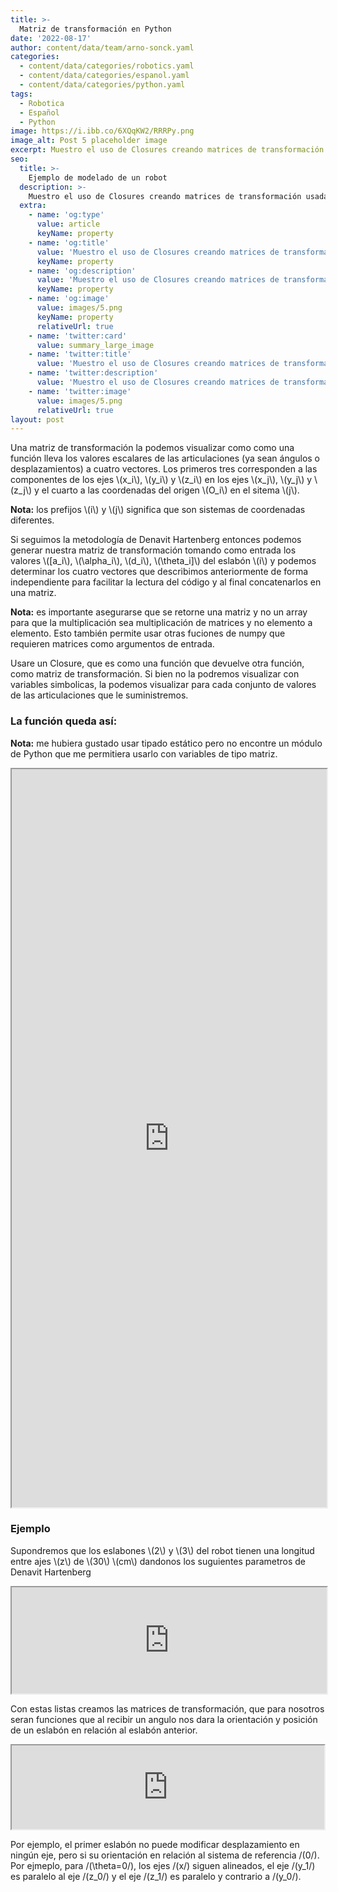 ```yaml
---
title: >-
  Matriz de transformación en Python
date: '2022-08-17'
author: content/data/team/arno-sonck.yaml
categories:
  - content/data/categories/robotics.yaml
  - content/data/categories/espanol.yaml
  - content/data/categories/python.yaml
tags:
  - Robotica
  - Español
  - Python
image: https://i.ibb.co/6XQqKW2/RRRPy.png
image_alt: Post 5 placeholder image
excerpt: Muestro el uso de Closures creando matrices de transformación usadas en robótica.
seo:
  title: >-
    Ejemplo de modelado de un robot
  description: >-
    Muestro el uso de Closures creando matrices de transformación usadas en robótica.
  extra:
    - name: 'og:type'
      value: article
      keyName: property
    - name: 'og:title'
      value: 'Muestro el uso de Closures creando matrices de transformación usadas en robótica'
      keyName: property
    - name: 'og:description'
      value: 'Muestro el uso de Closures creando matrices de transformación usadas en robótica'
      keyName: property
    - name: 'og:image'
      value: images/5.png
      keyName: property
      relativeUrl: true
    - name: 'twitter:card'
      value: summary_large_image
    - name: 'twitter:title'
      value: 'Muestro el uso de Closures creando matrices de transformación usadas en robótica'
    - name: 'twitter:description'
      value: 'Muestro el uso de Closures creando matrices de transformación usadas en robótica'
    - name: 'twitter:image'
      value: images/5.png
      relativeUrl: true
layout: post
---
```


<head>
<title>Closures y matrices de transformación</title>
<script src="https://polyfill.io/v3/polyfill.min.js?features=es6"></script>
<script type="text/javascript" id="MathJax-script" async
  src="https://cdn.jsdelivr.net/npm/mathjax@3/es5/tex-chtml.js">
</script>
</head>
<body>

<p>Una matriz de transformación la podemos visualizar como como una función lleva los valores escalares de las articulaciones (ya sean ángulos o desplazamientos) a cuatro vectores. Los primeros tres corresponden a las componentes de los ejes \(x_i\), \(y_i\) y \(z_i\) en los ejes \(x_j\), \(y_j\) y \(z_j\) y el cuarto a las coordenadas del origen \(O_i\) en el sitema \(j\).</p>

<p><b>Nota:</b> los prefijos \(i\) y \(j\) significa que son sistemas de coordenadas diferentes.</p>

<p>Si seguimos la metodología de Denavit Hartenberg entonces podemos generar nuestra matriz de transformación tomando como entrada los valores \([a_i\), \(\alpha_i\), \(d_i\), \(\theta_i]\) del eslabón \(i\) y podemos determinar los cuatro vectores que describimos anteriormente de forma independiente para facilitar la lectura del código y al final concatenarlos en una matriz.</p>

<p><b>Nota:</b> es importante asegurarse que se retorne una matriz y no un array para que la multiplicación sea multiplicación de matrices y no elemento a elemento. Esto también permite usar otras fuciones de numpy que requieren matrices como argumentos de entrada.</p>

<p>Usare un Closure, que es como una función que devuelve otra función, como matriz de transformación. Si bien no la podremos visualizar con variables simbolicas, la podemos visualizar para cada conjunto de valores de las articulaciones que le suministremos.</p>

<h3>La función queda así:</h3>

<p><b>Nota:</b> me hubiera gustado usar tipado estático pero no encontre un módulo de Python que me permitiera usarlo con variables de tipo matriz.</p>

<iframe title="Embedded cell output" src="https://embed.deepnote.com/5f5f6565-4d6c-4d28-8c45-3653a1d6be8e/1baf8374-1197-495a-98cc-c04d1455d077/b7b6f01d17094ac9a61920277273b1da?height=1181" height="1181" width=100%></iframe>

<h3>Ejemplo</h3>

<p>Supondremos que los eslabones \(2\) y \(3\) del robot tienen una longitud entre ajes \(z\) de \(30\) \(cm\)  dandonos los suguientes parametros de Denavit Hartenberg</p>

<iframe title="Embedded cell output" src="https://embed.deepnote.com/5f5f6565-4d6c-4d28-8c45-3653a1d6be8e/1baf8374-1197-495a-98cc-c04d1455d077/4a531be714fd4487b1f54ec445160044?height=170" height="170" width=100%></iframe>

<p>Con estas listas creamos las matrices de transformación, que para nosotros seran funciones que al recibir un angulo nos dara la orientación y posición de un eslabón en relación al eslabón anterior.</p>

<iframe title="Embedded cell output" src="https://embed.deepnote.com/5f5f6565-4d6c-4d28-8c45-3653a1d6be8e/1baf8374-1197-495a-98cc-c04d1455d077/5a9c6442bba64345bf06bdfee7f7c0f0?height=134" height="134" width="500"></iframe>

<p>Por ejemplo, el primer eslabón no puede modificar desplazamiento en ningún eje, pero si su orientación en relación al sistema de referencia /(0/). Por ejmeplo, para /(\theta=0/), los ejes /(x/) siguen alineados, el eje /(y_1/) es paralelo al eje /(z_0/) y el eje /(z_1/) es paralelo y contrario a /(y_0/).</p>


</body>